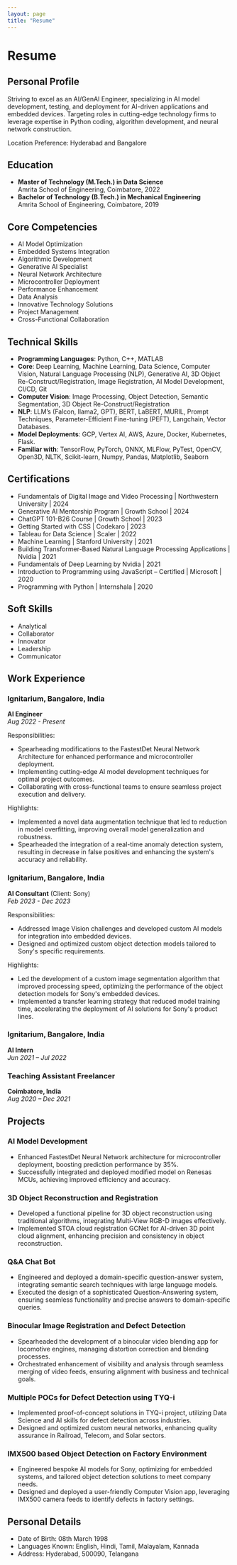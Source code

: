 ```yaml
---
layout: page
title: "Resume"
---
```


# Resume

## Personal Profile

Striving to excel as an AI/GenAI Engineer, specializing in AI model development, testing, and deployment for AI-driven applications and embedded devices. Targeting roles in cutting-edge technology firms to leverage expertise in Python coding, algorithm development, and neural network construction. 

Location Preference: Hyderabad and Bangalore

## Education

- **Master of Technology (M.Tech.) in Data Science**  
  Amrita School of Engineering, Coimbatore, 2022
- **Bachelor of Technology (B.Tech.) in Mechanical Engineering**  
  Amrita School of Engineering, Coimbatore, 2019

## Core Competencies

- AI Model Optimization
- Embedded Systems Integration
- Algorithmic Development
- Generative AI Specialist
- Neural Network Architecture
- Microcontroller Deployment
- Performance Enhancement
- Data Analysis
- Innovative Technology Solutions
- Project Management
- Cross-Functional Collaboration

## Technical Skills

- **Programming Languages**: Python, C++, MATLAB
- **Core**: Deep Learning, Machine Learning, Data Science, Computer Vision, Natural Language Processing (NLP), Generative AI, 3D Object Re-Construct/Registration, Image Registration, AI Model Development, CI/CD, Git
- **Computer Vision**: Image Processing, Object Detection, Semantic Segmentation, 3D Object Re-Construct/Registration
- **NLP**: LLM’s (Falcon, llama2, GPT), BERT, LaBERT, MURIL, Prompt Techniques, Parameter-Efficient Fine-tuning (PEFT), Langchain, Vector Databases.
- **Model Deployments**: GCP, Vertex AI, AWS, Azure, Docker, Kubernetes, Flask.
- **Familiar with**: TensorFlow, PyTorch, ONNX, MLFlow, PyTest, OpenCV, Open3D, NLTK, Scikit-learn, Numpy, Pandas, Matplotlib, Seaborn

## Certifications

- Fundamentals of Digital Image and Video Processing | Northwestern University | 2024
- Generative AI Mentorship Program | Growth School | 2024
- ChatGPT 101-B26 Course | Growth School | 2023
- Getting Started with CSS | Codekaro | 2023
- Tableau for Data Science | Scaler | 2022
- Machine Learning | Stanford University | 2021
- Building Transformer-Based Natural Language Processing Applications | Nvidia | 2021
- Fundamentals of Deep Learning by Nvidia | 2021
- Introduction to Programming using JavaScript – Certified | Microsoft | 2020
- Programming with Python | Internshala | 2020

## Soft Skills

- Analytical
- Collaborator
- Innovator
- Leadership
- Communicator

## Work Experience

### Ignitarium, Bangalore, India
**AI Engineer**  
*Aug 2022 - Present*

Responsibilities:
- Spearheading modifications to the FastestDet Neural Network Architecture for enhanced performance and microcontroller deployment.
- Implementing cutting-edge AI model development techniques for optimal project outcomes.
- Collaborating with cross-functional teams to ensure seamless project execution and delivery.

Highlights:
- Implemented a novel data augmentation technique that led to reduction in model overfitting, improving overall model generalization and robustness.
- Spearheaded the integration of a real-time anomaly detection system, resulting in decrease in false positives and enhancing the system's accuracy and reliability.

### Ignitarium, Bangalore, India
**AI Consultant** (Client: Sony)  
*Feb 2023 - Dec 2023*

Responsibilities:
- Addressed Image Vision challenges and developed custom AI models for integration into embedded devices.
- Designed and optimized custom object detection models tailored to Sony's specific requirements.

Highlights:
- Led the development of a custom image segmentation algorithm that improved processing speed, optimizing the performance of the object detection models for Sony's embedded devices.
- Implemented a transfer learning strategy that reduced model training time, accelerating the deployment of AI solutions for Sony's product lines.

### Ignitarium, Bangalore, India
**AI Intern**  
*Jun 2021 – Jul 2022*

### Teaching Assistant Freelancer
**Coimbatore, India**  
*Aug 2020 – Dec 2021*

## Projects

### AI Model Development
- Enhanced FastestDet Neural Network architecture for microcontroller deployment, boosting prediction performance by 35%.
- Successfully integrated and deployed modified model on Renesas MCUs, achieving improved efficiency and accuracy.

### 3D Object Reconstruction and Registration
- Developed a functional pipeline for 3D object reconstruction using traditional algorithms, integrating Multi-View RGB-D images effectively.
- Implemented STOA cloud registration GCNet for AI-driven 3D point cloud alignment, enhancing precision and consistency in object reconstruction.

### Q&A Chat Bot
- Engineered and deployed a domain-specific question-answer system, integrating semantic search techniques with large language models.
- Executed the design of a sophisticated Question-Answering system, ensuring seamless functionality and precise answers to domain-specific queries.

### Binocular Image Registration and Defect Detection
- Spearheaded the development of a binocular video blending app for locomotive engines, managing distortion correction and blending processes.
- Orchestrated enhancement of visibility and analysis through seamless merging of video feeds, ensuring alignment with business and technical goals.

### Multiple POCs for Defect Detection using TYQ-i
- Implemented proof-of-concept solutions in TYQ-i project, utilizing Data Science and AI skills for defect detection across industries.
- Designed and optimized custom neural networks, enhancing quality assurance in Railroad, Telecom, and Solar sectors.

### IMX500 based Object Detection on Factory Environment
- Engineered bespoke AI models for Sony, optimizing for embedded systems, and tailored object detection solutions to meet company needs.
- Designed and deployed a user-friendly Computer Vision app, leveraging IMX500 camera feeds to identify defects in factory settings.

## Personal Details

- Date of Birth: 08th March 1998
- Languages Known: English, Hindi, Tamil, Malayalam, Kannada
- Address: Hyderabad, 500090, Telangana
